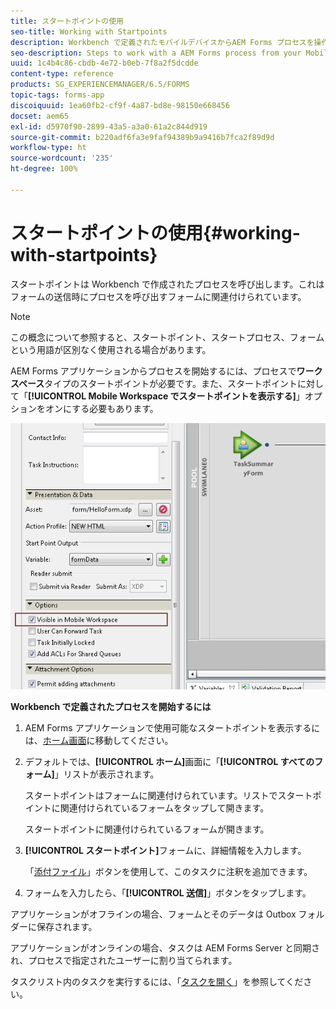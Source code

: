 ```yaml
---
title: スタートポイントの使用
seo-title: Working with Startpoints
description: Workbench で定義されたモバイルデバイスからAEM Forms プロセスを操作する手順。
seo-description: Steps to work with a AEM Forms process from your Mobile device defined in Workbench.
uuid: 1c4b4c86-cbdb-4e72-b0eb-7f8a2f5dcdde
content-type: reference
products: SG_EXPERIENCEMANAGER/6.5/FORMS
topic-tags: forms-app
discoiquuid: 1ea60fb2-cf9f-4a87-bd8e-98150e668456
docset: aem65
exl-id: d5970f90-2899-43a5-a3a0-61a2c844d919
source-git-commit: b220adf6fa3e9faf94389b9a9416b7fca2f89d9d
workflow-type: ht
source-wordcount: '235'
ht-degree: 100%

---
```


# スタートポイントの使用{#working-with-startpoints}

スタートポイントは Workbench で作成されたプロセスを呼び出します。これはフォームの送信時にプロセスを呼び出すフォームに関連付けられています。

>[!NOTE]
>
>この概念について参照すると、スタートポイント、スタートプロセス、フォームという用語が区別なく使用される場合があります。

AEM Forms アプリケーションからプロセスを開始するには、プロセスで&#x200B;**ワークスペース**&#x200B;タイプのスタートポイントが必要です。また、スタートポイントに対して「**[!UICONTROL Mobile Workspace でスタートポイントを表示する]**」オプションをオンにする必要もあります。

![mws_startpoint_select_option](assets/mws_startpoint_select_option.png)

**Workbench で定義されたプロセスを開始するには**

1. AEM Forms アプリケーションで使用可能なスタートポイントを表示するには、[ホーム画面](../../forms/using/home-screen.md)に移動してください。
1. デフォルトでは、**[!UICONTROL ホーム]**&#x200B;画面に「**[!UICONTROL すべてのフォーム]**」リストが表示されます。

   スタートポイントはフォームに関連付けられています。リストでスタートポイントに関連付けられているフォームをタップして開きます。

   スタートポイントに関連付けられているフォームが開きます。

1. **[!UICONTROL スタートポイント]**&#x200B;フォームに、詳細情報を入力します。

   「[添付ファイル](../../forms/using/add-attachments.md)」ボタンを使用して、このタスクに注釈を追加できます。

1. フォームを入力したら、「**[!UICONTROL 送信]**」ボタンをタップします。

アプリケーションがオフラインの場合、フォームとそのデータは Outbox フォルダーに保存されます。

アプリケーションがオンラインの場合、タスクは AEM Forms Server と同期され、プロセスで指定されたユーザーに割り当てられます。

タスクリスト内のタスクを実行するには、「[タスクを開く](/help/forms/using/open-task.md)」を参照してください。
